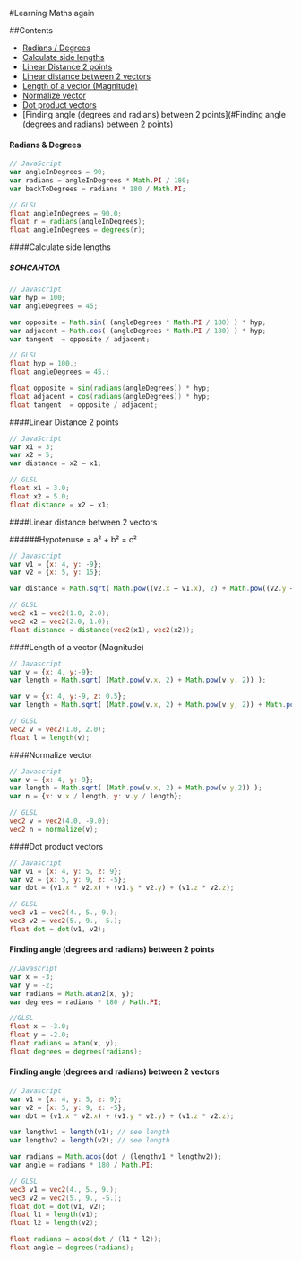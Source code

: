 #Learning Maths again 

##Contents

- [Radians / Degrees](#radians--degrees)
- [Calculate side lengths](#calculate-side-lengths)
- [Linear Distance 2 points](#linear-distance-2-points)
- [Linear distance between 2 vectors](#linear-distance-between-2-vectors)
- [Length of a vector (Magnitude)](#length-of-a-vector-Magnitude)
- [Normalize vector](#normalize-vector)
- [Dot product vectors](#dot-product-vectors)
- [Finding angle (degrees and radians) between 2 points](#Finding angle (degrees and radians) between 2 points)

#### Radians & Degrees

```js
// JavaScript
var angleInDegrees = 90;
var radians = angleInDegrees * Math.PI / 180;
var backToDegrees = radians * 180 / Math.PI;
```

```glsl
// GLSL
float angleInDegrees = 90.0;
float r = radians(angleInDegrees);
float angleInDegrees = degrees(r);
```

####Calculate side lengths
##### SOHCAHTOA

```js
// Javascript
var hyp = 100;
var angleDegrees = 45;

var opposite = Math.sin( (angleDegrees * Math.PI / 180) ) * hyp;
var adjacent = Math.cos( (angleDegrees * Math.PI / 180) ) * hyp;
var tangent  = opposite / adjacent;
```

```glsl
// GLSL
float hyp = 100.;
float angleDegrees = 45.;

float opposite = sin(radians(angleDegrees)) * hyp;
float adjacent = cos(radians(angleDegrees)) * hyp;
float tangent  = opposite / adjacent;

```

####Linear Distance 2 points

```js
// JavaScript
var x1 = 3;
var x2 = 5;
var distance = x2 — x1;
```

```glsl
// GLSL
float x1 = 3.0;
float x2 = 5.0;
float distance = x2 — x1;
```

####Linear distance between 2 vectors

######Hypotenuse = a² + b² = c²

```js
// Javascript
var v1 = {x: 4, y: -9};
var v2 = {x: 5, y: 15};

var distance = Math.sqrt( Math.pow((v2.x — v1.x), 2) + Math.pow((v2.y — v1.y), 2) );
```

```glsl
// GLSL
vec2 x1 = vec2(1.0, 2.0);
vec2 x2 = vec2(2.0, 1.0);
float distance = distance(vec2(x1), vec2(x2));
```

####Length of a vector (Magnitude)

```js
// Javascript
var v = {x: 4, y:-9};
var length = Math.sqrt( (Math.pow(v.x, 2) + Math.pow(v.y, 2)) );

var v = {x: 4, y:-9, z: 0.5};
var length = Math.sqrt( (Math.pow(v.x, 2) + Math.pow(v.y, 2)) + Math.pow(v.z, 2)) );
```

```glsl
// GLSL
vec2 v = vec2(1.0, 2.0);
float l = length(v);
```

####Normalize vector

```js
// Javascript
var v = {x: 4, y:-9};
var length = Math.sqrt( (Math.pow(v.x, 2) + Math.pow(v.y,2)) );
var n = {x: v.x / length, y: v.y / length};
```

```glsl
// GLSL
vec2 v = vec2(4.0, -9.0);
vec2 n = normalize(v);
```

####Dot product vectors

```js
// Javascript
var v1 = {x: 4, y: 5, z: 9};
var v2 = {x: 5, y: 9, z: -5};
var dot = (v1.x * v2.x) + (v1.y * v2.y) + (v1.z * v2.z);
```
```glsl
// GLSL 
vec3 v1 = vec2(4., 5., 9.);
vec3 v2 = vec2(5., 9., -5.);
float dot = dot(v1, v2);
```

#### Finding angle (degrees and radians) between 2 points

```js
//Javascript
var x = -3;
var y = -2;
var radians = Math.atan2(x, y);
var degrees = radians * 180 / Math.PI;
```

```glsl
//GLSL
float x = -3.0;
float y = -2.0;
float radians = atan(x, y);
float degrees = degrees(radians);
```

#### Finding angle (degrees and radians) between 2 vectors

```js
// Javascript
var v1 = {x: 4, y: 5, z: 9};
var v2 = {x: 5, y: 9, z: -5};
var dot = (v1.x * v2.x) + (v1.y * v2.y) + (v1.z * v2.z);

var lengthv1 = length(v1); // see length
var lengthv2 = length(v2); // see length

var radians = Math.acos(dot / (lengthv1 * lengthv2));
var angle = radians * 180 / Math.PI;
```
```glsl
// GLSL 
vec3 v1 = vec2(4., 5., 9.);
vec3 v2 = vec2(5., 9., -5.);
float dot = dot(v1, v2);
float l1 = length(v1);
float l2 = length(v2);

float radians = acos(dot / (l1 * l2));
float angle = degrees(radians);
```